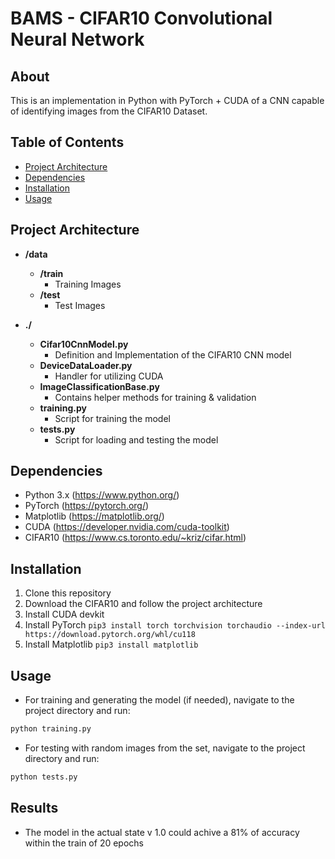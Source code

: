 # BAMS - CIFAR10 Convolutional Neural Network

## About

This is an implementation in Python with PyTorch + CUDA of a CNN capable of identifying images from the CIFAR10 Dataset.

## Table of Contents

- [Project Architecture](#project-architecture)
- [Dependencies](#dependencies)
- [Installation](#installation)
- [Usage](#usage)

## Project Architecture

- **/data**
  - **/train**
    - Training Images
  - **/test**
    - Test Images

- **./**
  - **Cifar10CnnModel.py**
    - Definition and Implementation of the CIFAR10 CNN model
  - **DeviceDataLoader.py**
    - Handler for utilizing CUDA
  - **ImageClassificationBase.py**
    - Contains helper methods for training & validation
  - **training.py**
    - Script for training the model
  - **tests.py**
    - Script for loading and testing the model

## Dependencies

- Python 3.x (https://www.python.org/)
- PyTorch (https://pytorch.org/)
- Matplotlib (https://matplotlib.org/)
- CUDA (https://developer.nvidia.com/cuda-toolkit)
- CIFAR10 (https://www.cs.toronto.edu/~kriz/cifar.html)

## Installation

1. Clone this repository
2. Download the CIFAR10 and follow the project architecture
3. Install CUDA devkit
4. Install PyTorch `pip3 install torch torchvision torchaudio --index-url https://download.pytorch.org/whl/cu118`
5. Install Matplotlib `pip3 install matplotlib`

## Usage

- For training and generating the model (if needed), navigate to the project directory and run:
```bash
python training.py
```
- For testing with random images from the set, navigate to the project directory and run:
```bash
python tests.py 
```

## Results

- The model in the actual state v 1.0 could achive a 81% of accuracy within the train of 20 epochs